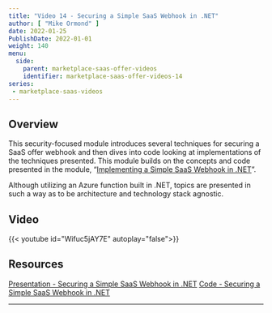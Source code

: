 ```yaml
---
title: "Video 14 - Securing a Simple SaaS Webhook in .NET"
author: [ "Mike Ormond" ]
date: 2022-01-25
PublishDate: 2022-01-01
weight: 140
menu:
  side:
    parent: marketplace-saas-offer-videos
    identifier: marketplace-saas-offer-videos-14
series:
 - marketplace-saas-videos    
---
```


## Overview

This security-focused module introduces several techniques for securing a SaaS offer webhook and then dives into code looking at implementations of the techniques presented. This module builds on the concepts and code presented in the module, “[Implementing a Simple SaaS Webhook in .NET](../video13)”.

Although utilizing an Azure function built in .NET, topics are presented in such a way as to be architecture and technology stack agnostic.

## Video

{{< youtube id="Wifuc5jAY7E" autoplay="false">}}

## Resources

[Presentation - Securing a Simple SaaS Webhook in .NET](https://github.com/microsoft/Mastering-the-Marketplace/blob/main/saas/pdfs/10.3-simple-webhook-dotnet-securing.pdf)
[Code - Securing a Simple SaaS Webhook in .NET](https://github.com/microsoft/Mastering-the-Marketplace/blob/main/saas/demo-code/simple-webhook-dotnet-securing)

---